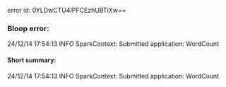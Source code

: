 error id: 0YLDwCTU4IPFCEzhUBTiXw==
### Bloop error:

24/12/14 17:54:13 INFO SparkContext: Submitted application: WordCount
#### Short summary: 

24/12/14 17:54:13 INFO SparkContext: Submitted application: WordCount